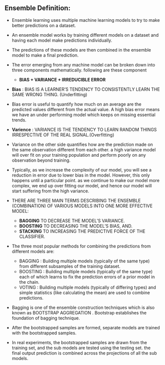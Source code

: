 ## Ensemble Definition:


* Ensemble learning uses multiple machine learning models to try to make better predictions on a dataset.

* An ensemble model works by training different models on a dataset and having each model make predictions individually.

* The predictions of these models are then combined in the ensemble model to make a final prediction.

* The error emerging from any machine model can be broken down into three components mathematically. following are these component
    * **BIAS + VARIANCE + IRREDUCIBLE ERROR**
    
    
    
* **Bias** : BIAS IS A LEARNER’S TENDENCY TO CONSISTENTLY LEARN THE SAME WRONG THING. (Underfitting)

* Bias error is useful to quantify how much on an average are the predicted values different from the actual value. A high bias error means we have an under performing model which keeps on missing essential trends.



* **Varience** :  VARIANCE IS THE TENDENCY TO LEARN RANDOM THINGS IRRESPECTIVE OF THE REAL SIGNAL.(Overfitting) 

* Variance on the other side quantifies how are the prediction made on the same observation different from each other. a high variance model will over fit on your training population and perform poorly on any observation beyond training.




* Typically, as we increase the complexity of our model, you will see a reduction in error due to lower bias in the model. However, this only happens until a particular point. as we continue to make our model more complex, we end up over fitting our model, and hence our model will start suffering from the high variance.


* THERE ARE THREE MAIN TERMS DESCRIBING THE ENSEMBLE (COMBINATION) OF VARIOUS MODELS INTO ONE MORE EFFECTIVE MODEL:
    * **BAGGING** TO DECREASE THE MODEL’S VARIANCE.
    * **BOOSTING** TO DECREASING THE MODEL’S BIAS, AND.
    * **STACKING** TO INCREASING THE PREDICTIVE FORCE OF THE CLASSIFIER.



* The three most popular methods for combining the predictions from different models are:

    * BAGGING : Building multiple models (typically of the same type) from different subsamples of the training dataset.
    * BOOSTING : Building multiple models (typically of the same type) each of which learns to fix the prediction errors of a prior model in the chain.
    * VOTING : Building multiple models (typically of differing types) and simple statistics (like calculating the mean) are used to combine predictions.
    
    
* Bagging is one of the ensemble construction techniques which is also known as BOOTSTRAP AGGREGATION . Bootstrap establishes the foundation of bagging technique. 
* After the bootstrapped samples are formed, separate models are trained with the bootstrapped samples. 
* In real experiments, the bootstrapped samples are drawn from the training set, and the sub models are tested using the testing set. the final output prediction is combined across the projections of all the sub models.  





